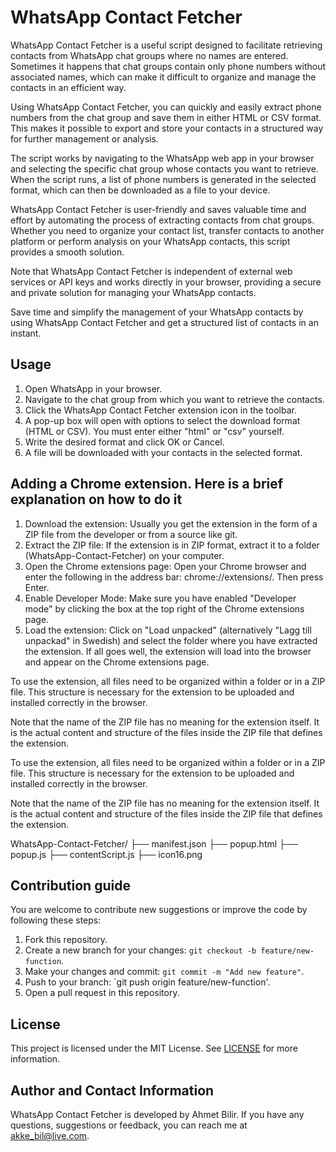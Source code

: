 # WhatsApp Contact Fetcher
WhatsApp Contact Fetcher is a useful script designed to facilitate retrieving contacts from WhatsApp chat groups where no names are entered. Sometimes it happens that chat groups contain only phone numbers without associated names, which can make it difficult to organize and manage the contacts in an efficient way.

Using WhatsApp Contact Fetcher, you can quickly and easily extract phone numbers from the chat group and save them in either HTML or CSV format. This makes it possible to export and store your contacts in a structured way for further management or analysis.

The script works by navigating to the WhatsApp web app in your browser and selecting the specific chat group whose contacts you want to retrieve. When the script runs, a list of phone numbers is generated in the selected format, which can then be downloaded as a file to your device.

WhatsApp Contact Fetcher is user-friendly and saves valuable time and effort by automating the process of extracting contacts from chat groups. Whether you need to organize your contact list, transfer contacts to another platform or perform analysis on your WhatsApp contacts, this script provides a smooth solution.

Note that WhatsApp Contact Fetcher is independent of external web services or API keys and works directly in your browser, providing a secure and private solution for managing your WhatsApp contacts.

Save time and simplify the management of your WhatsApp contacts by using WhatsApp Contact Fetcher and get a structured list of contacts in an instant.

## Usage

1. Open WhatsApp in your browser.
2. Navigate to the chat group from which you want to retrieve the contacts.
3. Click the WhatsApp Contact Fetcher extension icon in the toolbar.
4. A pop-up box will open with options to select the download format (HTML or CSV). You must enter either "html" or "csv" yourself.
5. Write the desired format and click OK or Cancel.
6. A file will be downloaded with your contacts in the selected format.

## Adding a Chrome extension. Here is a brief explanation on how to do it

1. Download the extension: Usually you get the extension in the form of a ZIP file from the developer or from a source like git.
2. Extract the ZIP file: If the extension is in ZIP format, extract it to a folder (WhatsApp-Contact-Fetcher) on your computer.
3. Open the Chrome extensions page: Open your Chrome browser and enter the following in the address bar: chrome://extensions/. Then press Enter.
4. Enable Developer Mode: Make sure you have enabled "Developer mode" by clicking the box at the top right of the Chrome extensions page.
5. Load the extension: Click on "Load unpacked" (alternatively "Lagg till unpackad" in Swedish) and select the folder where you have extracted the extension. If all goes well, the extension will load into the browser and appear on the Chrome extensions page.

To use the extension, all files need to be organized within a folder or in a ZIP file. This structure is necessary for the extension to be uploaded and installed correctly in the browser.

Note that the name of the ZIP file has no meaning for the extension itself. It is the actual content and structure of the files inside the ZIP file that defines the extension.

To use the extension, all files need to be organized within a folder or in a ZIP file. This structure is necessary for the extension to be uploaded and installed correctly in the browser.

Note that the name of the ZIP file has no meaning for the extension itself. It is the actual content and structure of the files inside the ZIP file that defines the extension.

WhatsApp-Contact-Fetcher/
  ├── manifest.json
  ├── popup.html
  ├── popup.js
  ├── contentScript.js
  ├── icon16.png

## Contribution guide

You are welcome to contribute new suggestions or improve the code by following these steps:

1. Fork this repository.
2. Create a new branch for your changes: `git checkout -b feature/new-function`.
3. Make your changes and commit: `git commit -m "Add new feature"`.
4. Push to your branch: `git push origin feature/new-function'.
5. Open a pull request in this repository.

## License

This project is licensed under the MIT License. See [LICENSE](LICENSE) for more information.

## Author and Contact Information

WhatsApp Contact Fetcher is developed by Ahmet Bilir. If you have any questions, suggestions or feedback, you can reach me at akke_bil@live.com.
